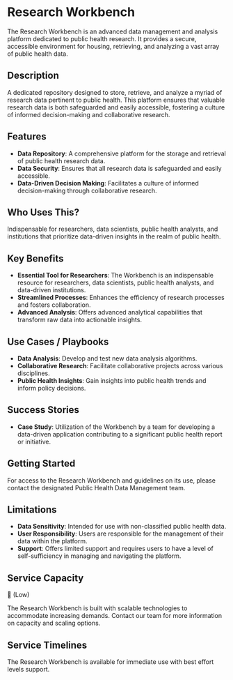 # Research Workbench

The Research Workbench is an advanced data management and analysis platform dedicated to public health research. It provides a secure, accessible environment for housing, retrieving, and analyzing a vast array of public health data.

## Description

A dedicated repository designed to store, retrieve, and analyze a myriad of research data pertinent to public health. This platform ensures that valuable research data is both safeguarded and easily accessible, fostering a culture of informed decision-making and collaborative research.

## Features

- **Data Repository**: A comprehensive platform for the storage and retrieval of public health research data.
- **Data Security**: Ensures that all research data is safeguarded and easily accessible.
- **Data-Driven Decision Making**: Facilitates a culture of informed decision-making through collaborative research.

## Who Uses This?

Indispensable for researchers, data scientists, public health analysts, and institutions that prioritize data-driven insights in the realm of public health.

## Key Benefits

- **Essential Tool for Researchers**: The Workbench is an indispensable resource for researchers, data scientists, public health analysts, and data-driven institutions.
- **Streamlined Processes**: Enhances the efficiency of research processes and fosters collaboration.
- **Advanced Analysis**: Offers advanced analytical capabilities that transform raw data into actionable insights.

## Use Cases / Playbooks

- **Data Analysis**: Develop and test new data analysis algorithms.
- **Collaborative Research**: Facilitate collaborative projects across various disciplines.
- **Public Health Insights**: Gain insights into public health trends and inform policy decisions.

## Success Stories

- **Case Study**: Utilization of the Workbench by a team for developing a data-driven application contributing to a significant public health report or initiative.

## Getting Started

For access to the Research Workbench and guidelines on its use, please contact the designated Public Health Data Management team.

## Limitations

- **Data Sensitivity**: Intended for use with non-classified public health data.
- **User Responsibility**: Users are responsible for the management of their data within the platform.
- **Support**: Offers limited support and requires users to have a level of self-sufficiency in managing and navigating the platform.

## Service Capacity

🪫 (Low)

The Research Workbench is built with scalable technologies to accommodate increasing demands. Contact our team for more information on capacity and scaling options.

## Service Timelines

The Research Workbench is available for immediate use with best effort levels support.
